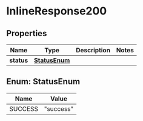 
# InlineResponse200

## Properties
Name | Type | Description | Notes
------------ | ------------- | ------------- | -------------
**status** | [**StatusEnum**](#StatusEnum) |  |


<a name="StatusEnum"></a>
## Enum: StatusEnum
Name | Value
---- | -----
SUCCESS | &quot;success&quot;




